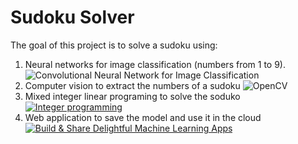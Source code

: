 # Sudoku Solver

The goal of this project is to solve a sudoku using:

1. Neural networks for image classification (numbers from 1 to 9).
![Convolutional Neural Network for Image Classification](https://dontrepeatyourself.org/media/typical-cnn.webp "Convolutional Neural Network for Image Classification")
2. Computer vision to extract the numbers of a sudoku
![OpenCV ](https://b2633864.smushcdn.com/2633864/wp-content/uploads/2020/08/opencv_sudoku_puzzle_header.png?lossy=1&strip=1&webp=1 "OpenCV ")
3. Mixed integer linear programing to solve the soduko
[![Integer programming](https://upload.wikimedia.org/wikipedia/commons/thumb/0/06/IP_polytope_with_LP_relaxation.svg/525px-IP_polytope_with_LP_relaxation.svg.png "Integer programming")](http://https://en.wikipedia.org/wiki/Integer_programming "Integer programming")
4. Web application to save the model and use it in the cloud
[![Build & Share Delightful Machine Learning Apps](https://gradio.app/assets/img/header-image.jpg "Build & Share Delightful Machine Learning Apps")](http://gradio.app/ "Build & Share Delightful Machine Learning Apps")